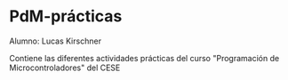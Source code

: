 # PdM-prácticas
Alumno: Lucas Kirschner

Contiene las diferentes actividades prácticas del curso "Programación de Microcontroladores" del CESE
